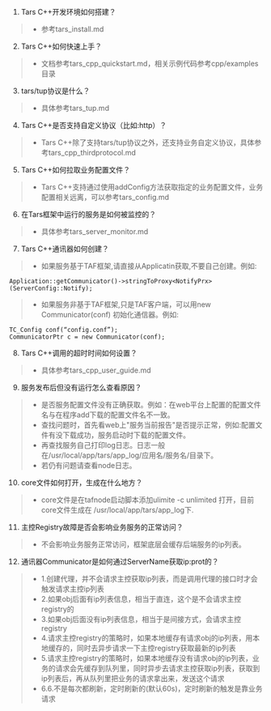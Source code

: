 
1. Tars C++开发环境如何搭建？
> * 参考tars_install.md

2. Tars C++如何快速上手？
> * 文档参考tars_cpp_quickstart.md，相关示例代码参考cpp/examples目录

3. tars/tup协议是什么？
> * 具体参考tars_tup.md

4. Tars C++是否支持自定义协议（比如:http）？
> * Tars C++除了支持tars/tup协议之外，还支持业务自定义协议，具体参考tars_cpp_thirdprotocol.md

5. Tars C++如何拉取业务配置文件？
> * Tars C++支持通过使用addConfig方法获取指定的业务配置文件，业务配置相关远离，可以参考tars_config.md

6. 在Tars框架中运行的服务是如何被监控的？
> * 具体参考tars_server_monitor.md

7. Tars C++通讯器如何创建？
> * 如果服务基于TAF框架,请直接从Applicatin获取,不要自己创建。例如: 
```
Application::getCommunicator()->stringToProxy<NotifyPrx>(ServerConfig::Notify);
```
> * 如果服务非基于TAF框架,只是TAF客户端，可以用new Communicator(conf) 初始化通信器。例如:
``` 
TC_Config conf(“config.conf”);
CommunicatorPtr c = new Communicator(conf);
```

8. Tars C++调用的超时时间如何设置？
> * 具体参考tars_cpp_user_guide.md

9. 服务发布后但没有运行怎么查看原因？
> * 是否服务配置文件没有正确获取。例如：在web平台上配置的配置文件名与在程序add下载的配置文件名不一致。
> * 查找问题时，首先看web上"服务当前报告"是否提示正常，例如:配置文件有没下载成功，服务启动时下载的配置文件。
> * 再查找服务自己打印log日志。日志一般在/usr/local/app/tars/app_log/应用名/服务名/目录下。
> * 若仍有问题请查看node日志。

10. core文件如何打开，生成在什么地方？
> * core文件是在tafnode启动脚本添加ulimite -c unlimited 打开，目前core文件生成在 /usr/local/app/tars/app_log下.

11. 主控Registry故障是否会影响业务服务的正常访问？
> * 不会影响业务服务正常访问，框架底层会缓存后端服务的ip列表。

12. 通讯器Communicator是如何通过ServerName获取ip:prot的？
> * 1.创建代理，并不会请求主控获取ip列表，而是调用代理的接口时才会触发请求主控ip列表
> * 2.如果obj后面有ip列表信息，相当于直连，这个是不会请求主控registry的
> * 3.如果obj后面没有ip列表信息，相当于是间接方式，会请求主控registry
> * 4.请求主控registry的策略时，如果本地缓存有请求obj的ip列表，用本地缓存的，同时去异步请求一下主控registry获取最新的ip列表
> * 5.请求主控registry的策略时，如果本地缓存没有请求obj的ip列表，业务的请求会先缓存到队列里，同时异步去请求主控获取ip列表，获取到ip列表后，再从队列里把业务的请求拿出来，发送这个请求
> * 6.6.不是每次都刷新，定时刷新的(默认60s)，定时刷新的触发是靠业务请求

